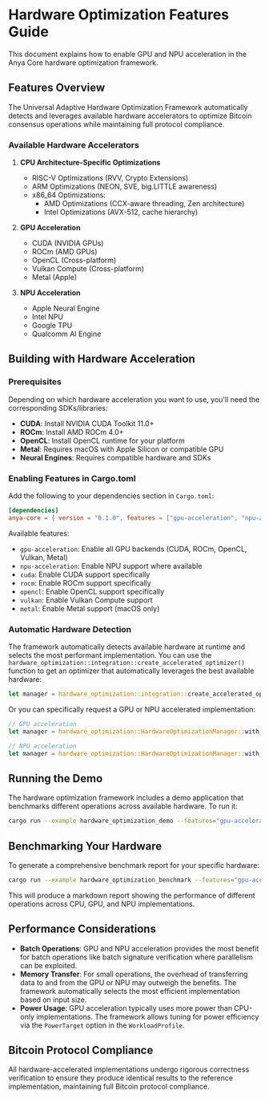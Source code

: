# Hardware Optimization Features Guide

This document explains how to enable GPU and NPU acceleration in the Anya Core hardware optimization framework.

## Features Overview

The Universal Adaptive Hardware Optimization Framework automatically detects and leverages available hardware accelerators to optimize Bitcoin consensus operations while maintaining full protocol compliance.

### Available Hardware Accelerators

1. **CPU Architecture-Specific Optimizations**
   - RISC-V Optimizations (RVV, Crypto Extensions)
   - ARM Optimizations (NEON, SVE, big.LITTLE awareness)
   - x86_64 Optimizations:
     - AMD Optimizations (CCX-aware threading, Zen architecture)
     - Intel Optimizations (AVX-512, cache hierarchy)

2. **GPU Acceleration**
   - CUDA (NVIDIA GPUs)
   - ROCm (AMD GPUs)
   - OpenCL (Cross-platform)
   - Vulkan Compute (Cross-platform)
   - Metal (Apple)

3. **NPU Acceleration**
   - Apple Neural Engine
   - Intel NPU
   - Google TPU
   - Qualcomm AI Engine

## Building with Hardware Acceleration

### Prerequisites

Depending on which hardware acceleration you want to use, you'll need the corresponding SDKs/libraries:

- **CUDA**: Install NVIDIA CUDA Toolkit 11.0+
- **ROCm**: Install AMD ROCm 4.0+
- **OpenCL**: Install OpenCL runtime for your platform
- **Metal**: Requires macOS with Apple Silicon or compatible GPU
- **Neural Engines**: Requires compatible hardware and SDKs

### Enabling Features in Cargo.toml

Add the following to your dependencies section in `Cargo.toml`:

```toml
[dependencies]
anya-core = { version = "0.1.0", features = ["gpu-acceleration", "npu-acceleration"] }
```

Available features:

- `gpu-acceleration`: Enable all GPU backends (CUDA, ROCm, OpenCL, Vulkan, Metal)
- `npu-acceleration`: Enable NPU support where available
- `cuda`: Enable CUDA support specifically
- `rocm`: Enable ROCm support specifically
- `opencl`: Enable OpenCL support specifically
- `vulkan`: Enable Vulkan Compute support
- `metal`: Enable Metal support (macOS only)

### Automatic Hardware Detection

The framework automatically detects available hardware at runtime and selects the most performant implementation. You can use the `hardware_optimization::integration::create_accelerated_optimizer()` function to get an optimizer that automatically leverages the best available hardware:

```rust
let manager = hardware_optimization::integration::create_accelerated_optimizer().await?;
```

Or you can specifically request a GPU or NPU accelerated implementation:

```rust
// GPU acceleration
let manager = hardware_optimization::HardwareOptimizationManager::with_gpu().await?;

// NPU acceleration
let manager = hardware_optimization::HardwareOptimizationManager::with_npu().await?;
```

## Running the Demo

The hardware optimization framework includes a demo application that benchmarks different operations across available hardware. To run it:

```bash
cargo run --example hardware_optimization_demo --features="gpu-acceleration npu-acceleration"
```

## Benchmarking Your Hardware

To generate a comprehensive benchmark report for your specific hardware:

```bash
cargo run --example hardware_optimization_benchmark --features="gpu-acceleration npu-acceleration"
```

This will produce a markdown report showing the performance of different operations across CPU, GPU, and NPU implementations.

## Performance Considerations

- **Batch Operations**: GPU and NPU acceleration provides the most benefit for batch operations like batch signature verification where parallelism can be exploited.
- **Memory Transfer**: For small operations, the overhead of transferring data to and from the GPU or NPU may outweigh the benefits. The framework automatically selects the most efficient implementation based on input size.
- **Power Usage**: GPU acceleration typically uses more power than CPU-only implementations. The framework allows tuning for power efficiency via the `PowerTarget` option in the `WorkloadProfile`.

## Bitcoin Protocol Compliance

All hardware-accelerated implementations undergo rigorous correctness verification to ensure they produce identical results to the reference implementation, maintaining full Bitcoin protocol compliance.
